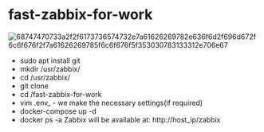 # fast-zabbix-for-work
![68747470733a2f2f6173736574732e7a61626269782e636f6d2f696d672f6c6f676f2f7a61626269785f6c6f676f5f353030783133312e706e67](https://user-images.githubusercontent.com/75326855/126627735-cc5d1dae-59be-481d-9dad-978c51047934.png)
- sudo apt install git
- mkdir /usr/zabbix/
- cd /usr/zabbix/
- git clone 
- cd /fast-zabbix-for-work
- vim .env_ - we make the necessary settings(if required)
- docker-compose up -d
- docker ps -a
Zabbix will be available at: http://host_ip/zabbix
